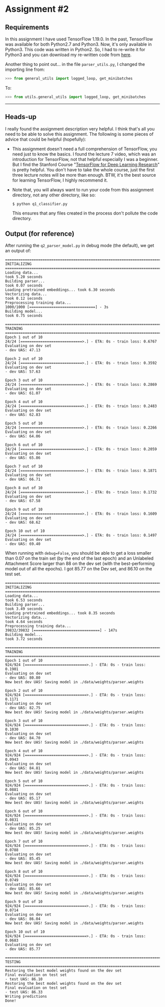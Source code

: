 # Assignment #2

## Requirements

In this assignment I have used TensorFlow 1.19.0. In the past, TensorFlow was available for both Python2.7 and Python3. Now, it's only available in Python3. This code was written in Python2. So, I had to re-write it for Python3 and you can download my re-written code from [here](http://www.mediafire.com/file/hvg82wc1t4xaogl/assignment2%28python3%29.rar/file).

Another thing to point out... in the file `parser_utils.py`, I changed the importing line from:

```python
>>> from general_utils import logged_loop, get_minibatches
```

To:

```python
>>> from utils.general_utils import logged_loop, get_minibatches
```

---

## Heads-up

I really found the assignment description very helpful. I think that's all you need to be able to solve this assignment. The following is some pieces of advice that could be helpful (hopefully):

- This assignment doesn't need a full comprehension of TensorFlow, you need just to know the basics. I found the lecture 7 video, which was an introduction for TensorFlow, not that helpful especially I was a beginner. But I find the Stanford Course "[TensorFlow for Deep Learning Research](http://web.stanford.edu/class/cs20si/)" is pretty helpful. You don't have to take the whole course, just the first three lecture notes will be more than enough. BTW, it's the best source for learning TensorFlow, I highly recommend it.

- Note that, you will always want to run your code from this assignment directory, not any other directory, like so:

  `$ python q1_classifier.py`

  This ensures that any files created in the process don't pollute the code directory.



## Output (for reference)

After running the `q2_parser_model.py` in debug mode (the default), we get an output of:

```
================================================================================
INITIALIZING
================================================================================
Loading data...
took 5.20 seconds
Building parser...
took 0.07 seconds
Loading pretrained embeddings... took 6.30 seconds
Vectorizing data...
took 0.12 seconds
Preprocessing training data...
1000/1000 [==============================] - 3s
Building model...
took 0.75 seconds

================================================================================
TRAINING
================================================================================
Epoch 1 out of 10
24/24 [============================>.] - ETA: 0s - train loss: 0.6767
Evaluating on dev set
- dev UAS: 47.13

Epoch 2 out of 10
24/24 [============================>.] - ETA: 0s - train loss: 0.3592
Evaluating on dev set
- dev UAS: 57.63

Epoch 3 out of 10
24/24 [============================>.] - ETA: 0s - train loss: 0.2869
Evaluating on dev set
- dev UAS: 61.07

Epoch 4 out of 10
24/24 [============================>.] - ETA: 0s - train loss: 0.2483
Evaluating on dev set
- dev UAS: 62.83

Epoch 5 out of 10
24/24 [============================>.] - ETA: 0s - train loss: 0.2266
Evaluating on dev set
- dev UAS: 64.06

Epoch 6 out of 10
24/24 [============================>.] - ETA: 0s - train loss: 0.2059
Evaluating on dev set
- dev UAS: 65.86

Epoch 7 out of 10
24/24 [============================>.] - ETA: 0s - train loss: 0.1871
Evaluating on dev set
- dev UAS: 66.71

Epoch 8 out of 10
24/24 [============================>.] - ETA: 0s - train loss: 0.1732
Evaluating on dev set
- dev UAS: 67.58

Epoch 9 out of 10
24/24 [============================>.] - ETA: 0s - train loss: 0.1609
Evaluating on dev set
- dev UAS: 68.62

Epoch 10 out of 10
24/24 [============================>.] - ETA: 0s - train loss: 0.1497
Evaluating on dev set
- dev UAS: 69.40
```

When running with `debug=False`, you should be able to get a loss smaller than 0.07 on the train
set (by the end of the last epoch) and an Unlabeled Attachment Score larger than 88 on the dev set
(with the best-performing model out of all the epochs). I got 85.77 on the Dev set, and 86.10 on the test set. 

```
================================================================================
INITIALIZING
================================================================================
Loading data...
took 6.53 seconds
Building parser...
took 3.49 seconds
Loading pretrained embeddings... took 8.35 seconds
Vectorizing data...
took 4.64 seconds
Preprocessing training data...
39832/39832 [==============================] - 147s
Building model...
took 3.72 seconds

================================================================================
TRAINING
================================================================================
Epoch 1 out of 10
924/924 [============================>.] - ETA: 0s - train loss: 0.1901
Evaluating on dev set
- dev UAS: 80.80
New best dev UAS! Saving model in ./data/weights/parser.weights

Epoch 2 out of 10
924/924 [============================>.] - ETA: 0s - train loss: 0.1171
Evaluating on dev set
- dev UAS: 82.75
New best dev UAS! Saving model in ./data/weights/parser.weights

Epoch 3 out of 10
924/924 [============================>.] - ETA: 0s - train loss: 0.1030
Evaluating on dev set
- dev UAS: 84.70
New best dev UAS! Saving model in ./data/weights/parser.weights

Epoch 4 out of 10
924/924 [============================>.] - ETA: 0s - train loss: 0.0943
Evaluating on dev set
- dev UAS: 84.81
New best dev UAS! Saving model in ./data/weights/parser.weights

Epoch 5 out of 10
924/924 [============================>.] - ETA: 0s - train loss: 0.0881
Evaluating on dev set
- dev UAS: 85.17
New best dev UAS! Saving model in ./data/weights/parser.weights

Epoch 6 out of 10
924/924 [============================>.] - ETA: 0s - train loss: 0.0831
Evaluating on dev set
- dev UAS: 85.25
New best dev UAS! Saving model in ./data/weights/parser.weights

Epoch 7 out of 10
924/924 [============================>.] - ETA: 0s - train loss: 0.0788
Evaluating on dev set
- dev UAS: 85.45
New best dev UAS! Saving model in ./data/weights/parser.weights

Epoch 8 out of 10
924/924 [============================>.] - ETA: 0s - train loss: 0.0749
Evaluating on dev set
- dev UAS: 85.66
New best dev UAS! Saving model in ./data/weights/parser.weights

Epoch 9 out of 10
924/924 [============================>.] - ETA: 0s - train loss: 0.0714
Evaluating on dev set
- dev UAS: 86.04
New best dev UAS! Saving model in ./data/weights/parser.weights

Epoch 10 out of 10
924/924 [============================>.] - ETA: 0s - train loss: 0.0683
Evaluating on dev set
- dev UAS: 85.77

================================================================================
TESTING
================================================================================
Restoring the best model weights found on the dev set
Final evaluation on test set
- test UAS: 86.10
Restoring the best model weights found on the dev set
Final evaluation on test set
- test UAS: 86.33
Writing predictions
Done!
```